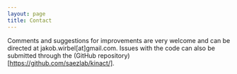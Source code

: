 ```yaml
---
layout: page
title: Contact
---
```


Comments and suggestions for improvements are very welcome and can be directed at jakob.wirbel[at]gmail.com. Issues with the code can also be submitted through the (GitHub repository)[https://github.com/saezlab/kinact/].
